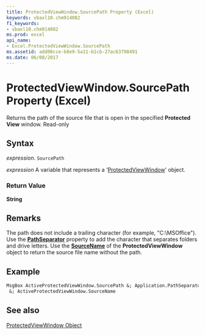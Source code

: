```yaml
---
title: ProtectedViewWindow.SourcePath Property (Excel)
keywords: vbaxl10.chm914082
f1_keywords:
- vbaxl10.chm914082
ms.prod: excel
api_name:
- Excel.ProtectedViewWindow.SourcePath
ms.assetid: add00cce-b8e9-5a11-b1cb-27ac63798491
ms.date: 06/08/2017
---
```



# ProtectedViewWindow.SourcePath Property (Excel)

Returns the path of the source file that is open in the specified  **Protected View** window. Read-only


## Syntax

 _expression_. `SourcePath`

 _expression_ A variable that represents a '[ProtectedViewWindow](Excel.ProtectedViewWindow.md)' object.


### Return Value

 **String**


## Remarks

The path does not include a trailing character (for example, "C:\MSOffice"). Use the  **[PathSeparator](Excel.Application.PathSeparator.md)** property to add the character that separates folders and drive letters. Use the **[SourceName](Excel.ProtectedViewWindow.SourceName.md)** of the **ProtectedViewWindow** object to return the source file name without the path.


## Example


```vb
MsgBox ActiveProtectedViewWindow.SourcePath &; Application.PathSeparator _ 
 &; ActiveProtectedViewWindow.SourceName 

```


## See also


[ProtectedViewWindow Object](Excel.ProtectedViewWindow.md)

